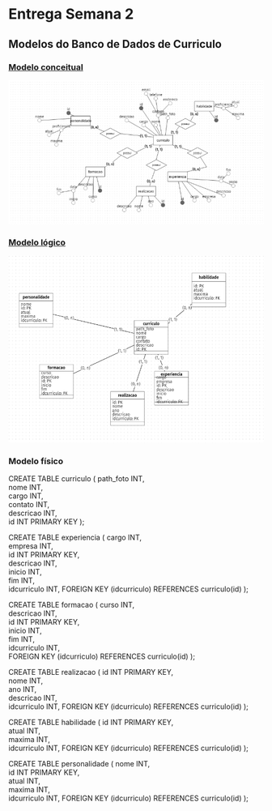 # Entrega Semana 2
## Modelos do Banco de Dados de Curriculo
### <a href="https://github.com/RafaelTechio/Tutorial_M2/blob/main/SEMANA_02/Entrega/relacional_conceitual.png">Modelo conceitual</a>
<img src="https://github.com/RafaelTechio/Tutorial_M2/blob/main/SEMANA_02/Entrega/relacional_conceitual.png"> </img>
### <a href="https://github.com/RafaelTechio/Tutorial_M2/blob/main/SEMANA_02/Entrega/relacional_logico.png">Modelo lógico</a>
<img src="https://github.com/RafaelTechio/Tutorial_M2/blob/main/SEMANA_02/Entrega/relacional_logico.png"> </img>
### Modelo físico

CREATE TABLE curriculo 
( 
 path_foto INT,  
 nome INT,  
 cargo INT,  
 contato INT,  
 descricao INT,  
 id INT PRIMARY KEY
); 

CREATE TABLE experiencia 
( 
 cargo INT,  
 empresa INT,  
 id INT PRIMARY KEY,  
 descricao INT,  
 inicio INT,  
 fim INT,  
 idcurriculo INT,
 FOREIGN KEY (idcurriculo) REFERENCES curriculo(id) 
); 

CREATE TABLE formacao 
( 
 curso INT,  
 descricao INT,  
 id INT PRIMARY KEY,  
 inicio INT,  
 fim INT,  
 idcurriculo INT,  
 FOREIGN KEY (idcurriculo) REFERENCES curriculo(id)
); 

CREATE TABLE realizacao 
( 
 id INT PRIMARY KEY,  
 nome INT,  
 ano INT,  
 descricao INT,  
 idcurriculo INT,
 FOREIGN KEY (idcurriculo) REFERENCES curriculo(id)
); 

CREATE TABLE habilidade 
( 
 id INT PRIMARY KEY,  
 atual INT,  
 maxima INT,  
 idcurriculo INT,
 FOREIGN KEY (idcurriculo) REFERENCES curriculo(id)
); 

CREATE TABLE personalidade 
( 
 nome INT,  
 id INT PRIMARY KEY,  
 atual INT,  
 maxima INT,  
 idcurriculo INT,
 FOREIGN KEY (idcurriculo) REFERENCES curriculo(id)
); 

